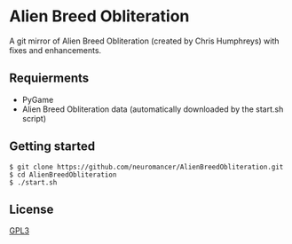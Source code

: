 # Alien Breed Obliteration

A git mirror of Alien Breed Obliteration (created by Chris Humphreys) with fixes and enhancements.

## Requierments

* PyGame
* Alien Breed Obliteration data (automatically downloaded by the start.sh script)

## Getting started

    $ git clone https://github.com/neuromancer/AlienBreedObliteration.git
    $ cd AlienBreedObliteration
    $ ./start.sh

## License

[GPL3](LICENSE)
